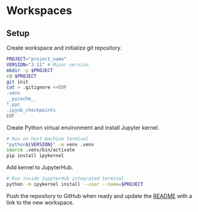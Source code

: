 # Workspaces

## Setup

Create workspace and initialize git repository.

```bash
PROJECT="project_name"
VERSION="3.11" # Minor version
mkdir -p $PROJECT
cd $PROJECT
git init
cat > .gitignore <<EOF
.venv
__pycache__
*.pyc
.ipynb_checkpoints
EOF
```

Create Python virtual environment and install Jupyter kernel.

```bash
# Run on host machine terminal
"python${VERSION}" -m venv .venv
source .venv/bin/activate
pip install ipykernel
```

Add kernel to JupyterHub.

```bash
# Run inside JupyterHub integrated terminal
python -m ipykernel install --user --name=$PROJECT
```

Push the repository to GitHub when ready and update the [README](../README.md#repositories) with a link to the new workspace.